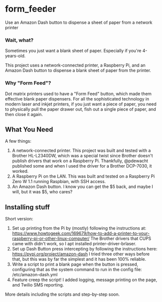 # form_feeder
Use an Amazon Dash button to dispense a sheet of paper from a network printer

### Wait, what?
Sometimes you just want a blank sheet of paper. Especially if you're 4-years-old.

This project uses a network-connected printer, a Raspberry Pi, and an Amazon Dash button to dispense a blank sheet of paper from the printer.

### Why "Form Feed"?

Dot matrix printers used to have a "Form Feed" button, which made them effective blank paper dispensers. For all the sophisticated technology in modern laser and inkjet printers, if you just want a piece of paper, you need to physically pull the paper drawer out, fish out a single piece of paper, and then close it again.


## What You Need

A few things:
1. A network-connected printer. This project was built and tested with a Brother HL-L2340DW, which was a special twist since Brother doesn't publish drivers that work on a Raspberry Pi. Thankfully, @pdewacht published some and when I used the driver for a Brother DCP-7030, it worked.
2. A Raspberry Pi on the LAN. This was built and tested on a Raspberry Pi Zero W 1.1 running Raspbian, with SSH access.
3. An Amazon Dash button. I know you can get the $5 back, and maybe I will, but it was $5, who cares?


## Installing stuff

Short version:

1. Set up printing from the Pi by (mostly) following the instructions at:
https://www.howtogeek.com/169679/how-to-add-a-printer-to-your-raspberry-pi-or-other-linux-computer/
The Brother drivers that CUPS came with didn't work, so I apt installed printer-driver-brlaser.
2. Set up Dash Button press intercepting by following the instructions here:
https://pypi.org/project/amazon-dash
I tried three other ways before that, but this was by far the simplest and it has been 100% reliable.
3. Write a script to print a blank page when the button is pressed, configuring that as the system command to run in the config file:
/etc/amazon-dash.yml
4. Feature creep the script! I added logging, message printing on the page, and Twilio SMS reporting.

More details including the scripts and step-by-step soon.
